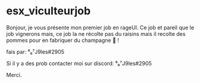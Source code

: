 # esx_viculteurjob

Bonjour, je vous présente mon premier job en rageUI. Ce job et pareil que le job vignerons mais, ce job la ne récolte pas du raisins mais il recolte des pommes pour en fabriquer du champagne 🍾 ! 

fais par: ⁶₆⁷J9les#2905

Si il y a des prob contacter moi sur discord: ⁶₆⁷J9les#2905 

Merci.
